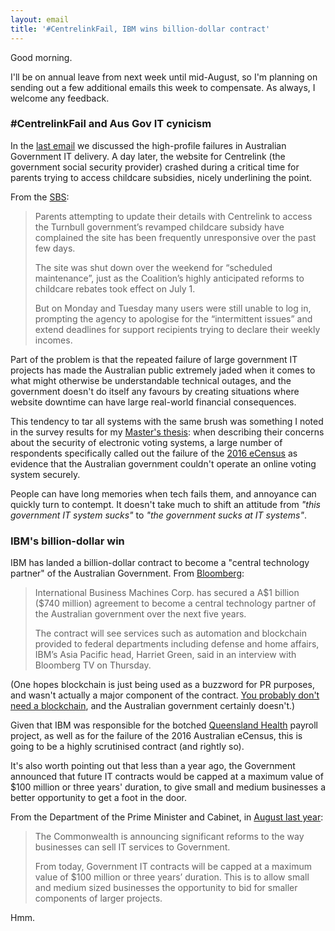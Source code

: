 ```yaml
---
layout: email
title: '#CentrelinkFail, IBM wins billion-dollar contract'
---
```


Good morning.

I'll be on annual leave from next week until mid-August, so I'm planning on sending out a few additional emails this week to compensate. As always, I welcome any feedback.

### #CentrelinkFail and Aus Gov IT cynicism

In the [last email](https://markeldo.com/Email-update-Australian-Digital-Government-Report-and-myGovID/) we discussed the high-profile failures in Australian Government IT delivery. A day later, the website for Centrelink (the government social security provider) crashed during a critical time for parents trying to access childcare subsidies, nicely underlining the point.

From the [SBS](https://www.sbs.com.au/news/centrelink-website-crashes-as-parents-rush-to-claim-new-childcare-subsidies):

>Parents attempting to update their details with Centrelink to access the Turnbull government’s revamped childcare subsidy have complained the site has been frequently unresponsive over the past few days.
>
>The site was shut down over the weekend for “scheduled maintenance”, just as the Coalition’s highly anticipated reforms to childcare rebates took effect on July 1.
>
>But on Monday and Tuesday many users were still unable to log in, prompting the agency to apologise for the “intermittent issues” and extend deadlines for support recipients trying to declare their weekly incomes.

Part of the problem is that the repeated failure of large government IT projects has made the Australian public extremely jaded when it comes to what might otherwise be understandable technical outages, and the government doesn't do itself any favours by creating situations where website downtime can have large real-world financial consequences.

This tendency to tar all systems with the same brush was something I noted in the survey results for my [Master's thesis](https://arxiv.org/abs/1805.02202): when describing their concerns about the security of electronic voting systems, a large number of respondents specifically called out the failure of the [2016 eCensus](https://www.computerworld.com.au/article/606752/govt-cyber-advisor-sees-ongoing-impact-from-census-fiasco/) as evidence that the Australian government couldn't operate an online voting system securely.

People can have long memories when tech fails them, and annoyance can quickly turn to contempt. It doesn't take much to shift an attitude from _"this government IT system sucks"_ to _"the government sucks at IT systems"_.


### IBM's billion-dollar win

IBM has landed a billion-dollar contract to become a "central technology partner" of the Australian Government. From [Bloomberg](https://www.bloomberg.com/news/articles/2018-07-05/ibm-lands-740-million-deal-to-supply-data-security-to-australia):

>International Business Machines Corp. has secured a A\$1 billion (\$740 million) agreement to become a central technology partner of the Australian government over the next five years.
>
>The contract will see services such as automation and blockchain provided to federal departments including defense and home affairs, IBM’s Asia Pacific head, Harriet Green, said in an interview with Bloomberg TV on Thursday.

(One hopes blockchain is just being used as a buzzword for PR purposes, and wasn't actually a major component of the contract. [You probably don't need a blockchain](http://ashtonkemerling.com/blog/2018/02/21/no-you-probably-dont-need-a-blockchain/), and the Australian government certainly doesn't.)

Given that IBM was responsible for the botched [Queensland Health](http://delimiter.com.au/2012/06/07/abomination-qld-health-payroll-needs-837m-more/) payroll project, as well as for the failure of the 2016 Australian eCensus, this is going to be a highly scrutinised contract (and rightly so).

It's also worth pointing out that less than a year ago, the Government announced that future IT contracts would be capped at a maximum value of $100 million or three years' duration, to give small and medium businesses a better opportunity to get a foot in the door. 

From the Department of the Prime Minister and Cabinet, in [August last year](https://ministers.pmc.gov.au/taylor/2017/reforms-it-procurement-inject-650mill-small-businesses):

>The Commonwealth is announcing significant reforms to the way businesses can sell IT services to Government.
>
>From today, Government IT contracts will be capped at a maximum value of $100 million or three years’ duration. This is to allow small and medium sized businesses the opportunity to bid for smaller components of larger projects.

Hmm.